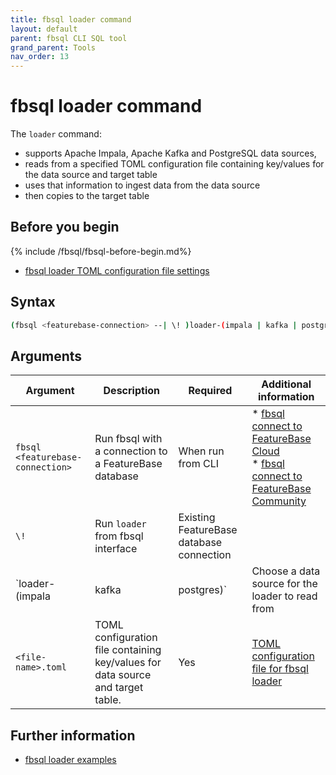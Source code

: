 ```yaml
---
title: fbsql loader command
layout: default
parent: fbsql CLI SQL tool
grand_parent: Tools
nav_order: 13
---
```


# fbsql loader command

The `loader` command:
* supports Apache Impala, Apache Kafka and PostgreSQL data sources,
* reads from a specified TOML configuration file containing key/values for the data source and target table
* uses that information to ingest data from the data source
* then copies to the target table

## Before you begin

{% include /fbsql/fbsql-before-begin.md%}
* [fbsql loader TOML configuration file settings](/docs/tools/fbsql/fbsql-loader-toml-config)

## Syntax

```sh
(fbsql <featurebase-connection> --| \! )loader-(impala | kafka | postgres) <file-name>.toml
```

## Arguments

| Argument | Description | Required | Additional information |
|---|---|---|---|
| `fbsql <featurebase-connection>` | Run fbsql with a connection to a FeatureBase database | When run from CLI | * [fbsql connect to FeatureBase Cloud](/docs/tools/fbsql/fbsql-connect-cloud-db)<br/>* [fbsql connect to FeatureBase Community](/docs/tools/fbsql/fbsql-connect-com-db) |
| `\!` | Run `loader` from fbsql interface | Existing FeatureBase database connection |  |
| `loader-(impala | kafka | postgres)` | Choose a data source for the loader to read from | Yes | Requires `--` prefix when run from CLI |
| `<file-name>.toml` | TOML configuration file containing key/values for data source and target table. | Yes | [TOML configuration file for fbsql loader](/docs/tools/fbsql/fbsql-loader-toml-config) |

## Further information

* [fbsql loader examples](/docs/tools/fbsql-examples/fbsql-loader-eg-home)

